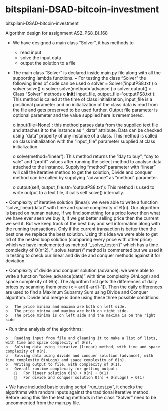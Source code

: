 # bitspilani-DSAD-bitcoin-investment
bitspilani-DSAD-bitcoin-investment

Algorithm design for assignment AS2_PS8_BI_168 

- We have designed a main class “Solver”, it has methods to 
  - read input
  - solve the input data
  - output the solution to a file
-	The main class “Solver” is declared inside main.py file along with all the supporting lambda functions.
•	For testing the class “Solver” the following lines of code can be used 
    o	solver = Solver('inputPS8.txt')
    o	solver.solve() 
    o	solver.solve(method='advance')
    o	solver.output()
•	Class “Solver” methods 
    o	__init__( input_file, output_file='outputPS8.txt'): This method is called at the time of class initialization, input_file is a positional parameter and on initialization of the class data is read from the file and gets preserved to be used further. Output file parameter is optional parameter and the value supplied here is remembered.

    o	input(file=None) : this method parses data from the supplied text file and attaches it to the instance as  “_data” attribute. Data can be checked using “data” property of any instance of a class. This method is called on class initialization with the “input_file” parameter supplied at class initialization.

    o	solve(method='linear'): This method returns the ”day to buy”, “day to sale” and “profit” values after running the select method to analyse data attached to the instance. Supplying “method” parameter with “linear” will call the iterative method to get the solution, Divide and conquer method can be called by supplying “advance” as “method” parameter.

    o	output(self, output_file:str='outputPS8.txt'): This method is used to write output to a text file, it calls self.solve() internally.

•	Complexity of iterative solution (linear): we were able to write a function “solve_linear(data)” with time and space complexity of Θ(n). Our algorithm is based on human nature, if we find something for a price lower then what we have ever seen we buy it, if we get better selling price then the current we sell it. But we keep track of the best buy and sell information along with the running transactions. Only if the current transaction is better then the best one we replace the best solution. Using this idea we were able to get rid of the nested loop solution (comparing every price with other price) which we have implemented as mehtod “_solve_tester()” which has a time complexity of O(n^2). “_solve_tester()” method is commented but we used it in testing to check our linear and divide and conquer methods against it for deviation.

•	Complexity of divide and conquer solution (advance): we were able to write a function “solve_advance(data)” with time complexity Θ(nLogn) and space complexity of Θ(n). The algorithm first gets the differences of daily prices by scanning them once (x = arr[i]-arr[i-1]). Then the daily differences are used to find a Maximum Subarray Sum using Divide and Conquer algorithm. Divide and merge is done using these three possible conditions:

    o	The price minima and maxima are both on left side.
    o	The price minima and maxima are both on right side.
    o	The price minima is on left side and the maxima is on the right side

•	Run time analysis of the algorithms:

    o	Reading input from file and cleaning it to make a list of lists, with time and space complexity of Θ(n).
    o	Solving data using iterative (linear) method, with time and space complexity of Θ(n). 
    o	Solving data using divide and conquer solution (advance), with time complexity Θ(nLogn) and space complexity of Θ(n).
    o	Writing output to file, with complexity of Θ(1).
    o	Overall runtime complexity for getting output:
        	For linear solution Θ(n) + Θ(n) + Θ(1)
        	For divide and conquer solution Θ(n) + Θ(nLogn) + Θ(1)

•	We have included basic testing script “run_test.py”, it checks the algorithms with random inputs against the traditional iterative method. Before using this file the testing methods in the class “Solver” need to be uncommented from the main.py file.

